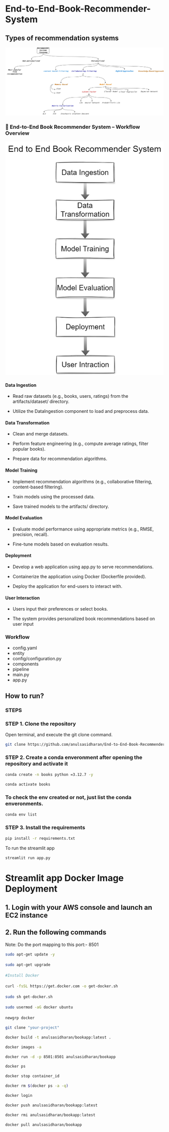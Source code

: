 # End-to-End-Book-Recommender-System

## Types of recommendation systems

![alt text](<Recommendation system catJPG.jpg>)

### 📘 End-to-End Book Recommender System – Workflow Overview

![alt text](E2E_Book_Recommendation_System.jpg)


#### Data Ingestion

- Read raw datasets (e.g., books, users, ratings) from the artifacts/dataset/ directory.

- Utilize the DataIngestion component to load and preprocess data.​

#### Data Transformation

- Clean and merge datasets.

- Perform feature engineering (e.g., compute average ratings, filter popular books).

- Prepare data for recommendation algorithms.​

#### Model Training

- Implement recommendation algorithms (e.g., collaborative filtering, content-based filtering).

- Train models using the processed data.

- Save trained models to the artifacts/ directory.​

#### Model Evaluation

- Evaluate model performance using appropriate metrics (e.g., RMSE, precision, recall).

- Fine-tune models based on evaluation results.​

#### Deployment

- Develop a web application using app.py to serve recommendations.

- Containerize the application using Docker (Dockerfile provided).

- Deploy the application for end-users to interact with.​

#### User Interaction

- Users input their preferences or select books.

- The system provides personalized book recommendations based on user input


### Workflow
- config.yaml
- entity
- config/configuration.py
- components
- pipeline
- main.py
- app.py

## How to run?
### STEPS

### STEP 1. Clone the repository

Open terminal, and execute the git clone command. 

```bash 
git clone https://github.com/anulsasidharan/End-to-End-Book-Recommender-System.git
```

### STEP 2. Create a conda enveronment after opening the repository and activate it

```bash
conda create -n books python =3.12.7 -y
```

```bash
conda activate books
```

### To check the env created or not, just list the conda enveronments. 
    
```bash
conda env list
```

### STEP 3. Install the requirements

```bash
pip install -r requirements.txt
```

To run  the streamlit app
```bash
streamlit run app.py
```


# Streamlit app Docker Image Deployment

## 1. Login with your AWS console and launch an EC2 instance
## 2. Run the following commands

Note: Do the port mapping to this port:- 8501

```bash
sudo apt-get update -y

sudo apt-get upgrade

#Install Docker

curl -fsSL https://get.docker.com -o get-docker.sh

sudo sh get-docker.sh

sudo usermod -aG docker ubuntu

newgrp docker
```

```bash
git clone "your-project"
```

```bash
docker build -t anulsasidharan/bookapp:latest . 
```

```bash
docker images -a  
```

```bash
docker run -d -p 8501:8501 anulsasidharan/bookapp 
```

```bash
docker ps  
```

```bash
docker stop container_id
```

```bash
docker rm $(docker ps -a -q)
```

```bash
docker login 
```

```bash
docker push anulsasidharan/bookapp:latest 
```

```bash
docker rmi anulsasidharan/bookapp:latest
```

```bash
docker pull anulsasidharan/bookapp
```
